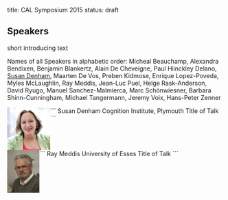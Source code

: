 title: CAL Symposium 2015
status: draft

## Speakers

short introducing text

Names of all Speakers in alphabetic order: Micheal Beauchamp, Alexandra Bendixen, Benjamin Blankertz, Alain De Cheveigne, Paul Hiinckley Delano, [Susan Denham](DenhamS_small100px.png), Maarten De Vos, Preben Kidmose, Enrique Lopez-Poveda, Myles McLaughlin, Ray Meddis, Jean-Luc Puel, Helge Rask-Anderson, David Ryugo, Manuel Sanchez-Malmierca, Marc Schönwiesner, Barbara Shinn-Cunningham, Michael Tangermann, Jeremy Voix, Hans-Peter Zenner


<img src="vips_in_pics/DenhamS_small100px.png" border="0" alt="Pic" align="left">
```
Susan Denham
Cognition Institute, Plymouth
Title of Talk
```
<br style="clear: both;">

<img src="vips_in_pics/MeddisR_small.png" border="0" alt="Pic" align="left">
```
Ray Meddis
University of Esses
Title of Talk
```
<br style="clear: both;">



